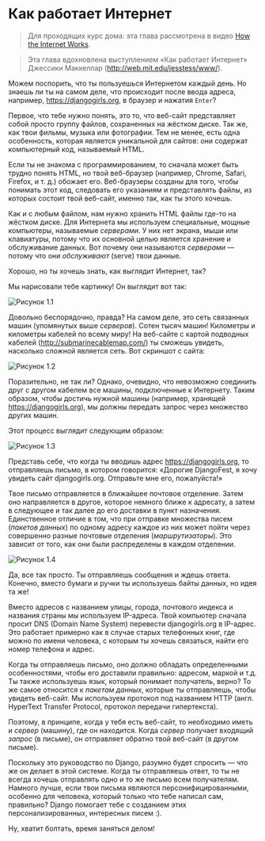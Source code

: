 # Как работает Интернет

> Для проходящих курс дома: эта глава рассмотрена в видео [How the Internet Works](https://www.youtube.com/watch?v=oM9yAA09wdc).

> Эта глава вдохновлена выступлением «Как работает Интернет» Джессики Маккеллар (http://web.mit.edu/jesstess/www/).

Можем поспорить, что ты пользуешься Интернетом каждый день. Но знаешь ли ты на самом деле, что происходит после ввода адреса, например, https://djangogirls.org, в браузер и нажатия `Enter`?

Первое, что тебе нужно понять, это то, что веб-сайт представляет собой просто группу файлов, сохраненных на жёстком диске. Так же, как твои фильмы, музыка или фотографии. Тем не менее, есть одна особенность, которая является уникальной для сайтов: они содержат компьютерный код, называемый HTML.

Если ты не знакома с программированием, то сначала может быть трудно понять HTML, но твой веб-браузер (например, Chrome, Safari, Firefox, и т. д.) обожает его. Веб-браузеры созданы для того, чтобы понимать этот код, следовать его указаниям и представлять файлы, из которых состоит твой веб-сайт, именно так, как ты этого хочешь.

Как и с любым файлом, нам нужно хранить HTML файлы где-то на жёстком диске. Для Интернета мы используем специальные, мощные компьютеры, называемые *серверами*. У них нет экрана, мыши или клавиатуры, потому что их основной целью является хранение и обслуживание данных. Вот почему они называются *серверами* — потому что они *обслуживают* (serve) твои данные.

Хорошо, но ты хочешь знать, как выглядит Интернет, так?

Мы нарисовали тебе картинку! Он выглядит вот так:

![Рисунок 1.1][1]

 [1]: images/internet_1.png

Довольно беспорядочно, правда? На самом деле, это сеть связанных машин (упомянутых выше *серверов*). Сотен тысяч машин! Километры и километры кабелей по всему миру! На веб-сайте с картой подводных кабелей (http://submarinecablemap.com/) ты сможешь увидеть, насколько сложной является сеть. Вот скриншот с сайта:

![Рисунок 1.2][2]

 [2]: images/internet_3.png

Поразительно, не так ли? Однако, очевидно, что невозможно соединить друг с другом кабелем все машины, подключенные к Интернету. Таким образом, чтобы достичь нужной машины (например, хранящей https://djangogirls.org), мы должны передать запрос через множество других машин.

Этот процесс выглядит следующим образом:

![Рисунок 1.3][3]

 [3]: images/internet_2.png

Представь себе, что когда ты вводишь адрес https://djangogirls.org, то отправляешь письмо, в котором говорится: «Дорогие DjangoFest, я хочу увидеть сайт djangogirls.org. Отправьте мне его, пожалуйста!»

Твое письмо отправляется в ближайшее почтовое отделение. Затем оно направляется в другое, которое немного ближе к адресату, а затем в следующее и так далее до его доставки в пункт назначения. Единственное отличие в том, что при отправке множества писем (*пакетов данных*) по одному адресу каждое из них может пойти через совершенно разные почтовые отделения (*маршрутизаторы*). Это зависит от того, как они были распределены в каждом отделении.

![Рисунок 1.4][4]

 [4]: images/internet_4.png

Да, все так просто. Ты отправляешь сообщения и ждешь ответа. Конечно, вместо бумаги и ручки ты используешь байты данных, но идея та же!

Вместо адресов с названием улицы, города, почтового индекса и названия страны мы используем IP-адреса. Твой компьютер сначала просит DNS (Domain Name System) перевести djangogirls.org в IP-адрес. Это работает примерно как в случае старых телефонных книг, где можно по имени человека, с которым ты хочешь связаться, найти его номер телефона и адрес.

Когда ты отправляешь письмо, оно должно обладать определенными особенностями, чтобы его доставили правильно: адресом, маркой и т.д. Ты также используешь язык, который понимает получатель, верно? То же самое относится к *пакетам данных*, которые ты отправляешь, чтобы увидеть веб-сайт. Мы используем протокол под названием HTTP (англ. HyperText Transfer Protocol, протокол передачи гипертекста).

Поэтому, в принципе, когда у тебя есть веб-сайт, то необходимо иметь и *сервер* (машину), где он находится. Когда *сервер* получает входящий *запрос* (в письме), он отправляет обратно твой веб-сайт (в другом письме).

Поскольку это руководство по Django, разумно будет спросить — что же он делает в этой системе. Когда ты отправляешь ответ, то ты не всегда хочешь отправлять одно и то же письмо всем получателям. Намного лучше, если твои письма являются персонифицированными, особенно для человека, который только что тебе написал сам, правильно? Django помогает тебе с созданием этих персонализированных, интересных писем :).

Ну, хватит болтать, время заняться делом!
